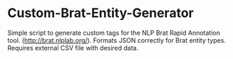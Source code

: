 Custom-Brat-Entity-Generator
============================

Simple script to generate custom tags for the NLP Brat Rapid Annotation tool. (http://brat.nlplab.org/). Formats JSON correctly for Brat entity types. Requires external CSV file with desired data.
